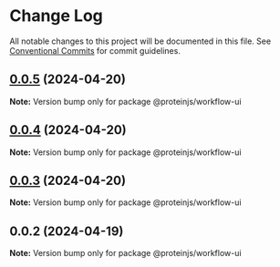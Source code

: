 # Change Log

All notable changes to this project will be documented in this file.
See [Conventional Commits](https://conventionalcommits.org) for commit guidelines.

## [0.0.5](https://github.com/proteinjs/workflow/compare/@proteinjs/workflow-ui@0.0.4...@proteinjs/workflow-ui@0.0.5) (2024-04-20)

**Note:** Version bump only for package @proteinjs/workflow-ui





## [0.0.4](https://github.com/proteinjs/workflow/compare/@proteinjs/workflow-ui@0.0.3...@proteinjs/workflow-ui@0.0.4) (2024-04-20)

**Note:** Version bump only for package @proteinjs/workflow-ui





## [0.0.3](https://github.com/proteinjs/workflow/compare/@proteinjs/workflow-ui@0.0.2...@proteinjs/workflow-ui@0.0.3) (2024-04-20)

**Note:** Version bump only for package @proteinjs/workflow-ui





## 0.0.2 (2024-04-19)

**Note:** Version bump only for package @proteinjs/workflow-ui

